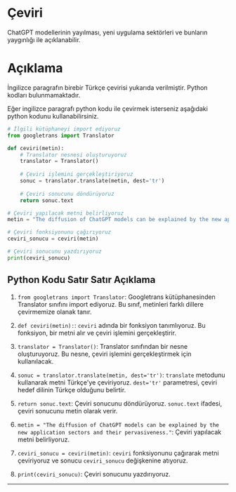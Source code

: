 # Çeviri
ChatGPT modellerinin yayılması, yeni uygulama sektörleri ve bunların yaygınlığı ile açıklanabilir.

# Açıklama
İngilizce paragrafın birebir Türkçe çevirisi yukarıda verilmiştir. Python kodları bulunmamaktadır.

Eğer ingilizce paragrafı python kodu ile çevirmek isterseniz aşağıdaki python kodunu kullanabilirsiniz.

```python
# İlgili kütüphaneyi import ediyoruz
from googletrans import Translator

def ceviri(metin):
    # Translator nesnesi oluşturuyoruz
    translator = Translator()
    
    # Çeviri işlemini gerçekleştiriyoruz
    sonuc = translator.translate(metin, dest='tr')
    
    # Çeviri sonucunu döndürüyoruz
    return sonuc.text

# Çeviri yapılacak metni belirliyoruz
metin = "The diffusion of ChatGPT models can be explained by the new application sectors and their pervasiveness."

# Çeviri fonksiyonunu çağırıyoruz
ceviri_sonucu = ceviri(metin)

# Çeviri sonucunu yazdırıyoruz
print(ceviri_sonucu)
```

## Python Kodu Satır Satır Açıklama

1. `from googletrans import Translator`: Googletrans kütüphanesinden Translator sınıfını import ediyoruz. Bu sınıf, metinleri farklı dillere çevirmemize olanak tanır.

2. `def ceviri(metin):`: `ceviri` adında bir fonksiyon tanımlıyoruz. Bu fonksiyon, bir metni alır ve çeviri işlemini gerçekleştirir.

3. `translator = Translator()`: Translator sınıfından bir nesne oluşturuyoruz. Bu nesne, çeviri işlemini gerçekleştirmek için kullanılacak.

4. `sonuc = translator.translate(metin, dest='tr')`: `translate` metodunu kullanarak metni Türkçe'ye çeviriyoruz. `dest='tr'` parametresi, çeviri hedef dilinin Türkçe olduğunu belirtir.

5. `return sonuc.text`: Çeviri sonucunu döndürüyoruz. `sonuc.text` ifadesi, çeviri sonucunu metin olarak verir.

6. `metin = "The diffusion of ChatGPT models can be explained by the new application sectors and their pervasiveness."`: Çeviri yapılacak metni belirliyoruz.

7. `ceviri_sonucu = ceviri(metin)`: `ceviri` fonksiyonunu çağırarak metni çeviriyoruz ve sonucu `ceviri_sonucu` değişkenine atıyoruz.

8. `print(ceviri_sonucu)`: Çeviri sonucunu yazdırıyoruz.

---

